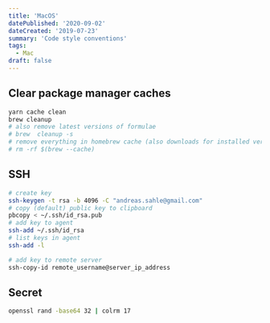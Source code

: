 ```yaml
---
title: 'MacOS'
datePublished: '2020-09-02'
dateCreated: '2019-07-23'
summary: 'Code style conventions'
tags:
  - Mac
draft: false
---
```


## Clear package manager caches

```bash
yarn cache clean
brew cleanup
# also remove latest versions of formulae
# brew  cleanup -s
# remove everything in homebrew cache (also downloads for installed versions)
# rm -rf $(brew --cache)
```

## SSH

```bash
# create key
ssh-keygen -t rsa -b 4096 -C "andreas.sahle@gmail.com"
# copy (default) public key to clipboard
pbcopy < ~/.ssh/id_rsa.pub
# add key to agent
ssh-add ~/.ssh/id_rsa
# list keys in agent
ssh-add -l
```

```bash
# add key to remote server
ssh-copy-id remote_username@server_ip_address
```

## Secret

```bash
openssl rand -base64 32 | colrm 17
```
